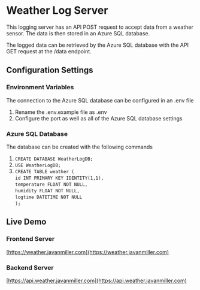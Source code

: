 # Weather Log Server
This logging server has an API POST request to accept data from a weather sensor. The data is then stored in an Azure SQL database.

The logged data can be retrieved by the Azure SQL database with the API GET request at the /data endpoint.

## Configuration Settings
### Environment Variables 
The connection to the Azure SQL database can be configured in an .env file
1. Rename the .env.example file as .env
2. Configure the port as well as all of the Azure SQL database settings

### Azure SQL Database
The database can be created with the following commands
1. `CREATE DATABASE WeatherLogDB;`
2. `USE WeatherLogDB;`
3. `CREATE TABLE weather (`  
    `id INT PRIMARY KEY IDENTITY(1,1),  `  
    `temperature FLOAT NOT NULL,`  
    `humidity FLOAT NOT NULL,`  
    `logtime DATETIME NOT NULL`  
`);`  

## Live Demo
### Frontend Server
[https://weather.javanmiller.com](https://weather.javanmiller.com)

### Backend Server
[https://api.weather.javanmiller.com](https://api.weather.javanmiller.com)

